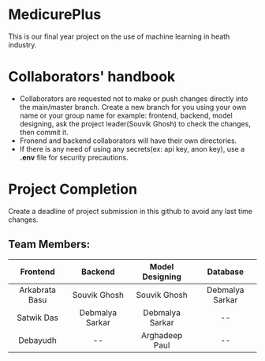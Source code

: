 # MedicurePlus

This is our final year project on the use of machine learning in heath industry.

# Collaborators' handbook

* Collaborators are requested not to make or push changes directly into the main/master branch. Create a new branch for you using your own name or your group name for example: frontend, backend, model designing, ask the project leader(Souvik Ghosh) to check the changes, then commit it.
* Fronend and backend collaborators will have their own directories.
* If there is any need of using any secrets(ex: api key, anon key), use a **.env** file for security precautions.

# Project Completion

Create a deadline of project submission in this github to avoid any last time changes.

## Team Members:

|    Frontend    |     Backend     | Model Designing |    Database    |
| :------------: | :-------------: | :-------------: | :-------------: |
| Arkabrata Basu |  Souvik Ghosh  |  Souvik Ghosh  | Debmalya Sarkar |
|   Satwik Das   | Debmalya Sarkar | Debmalya Sarkar |       --       |
|    Debayudh    |       --       | Arghadeep Paul |       --       |
